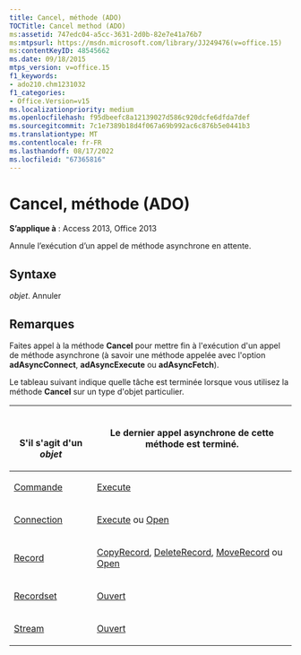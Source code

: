 ```yaml
---
title: Cancel, méthode (ADO)
TOCTitle: Cancel method (ADO)
ms:assetid: 747edc04-a5cc-3631-2d0b-82e7e41a76b7
ms:mtpsurl: https://msdn.microsoft.com/library/JJ249476(v=office.15)
ms:contentKeyID: 48545662
ms.date: 09/18/2015
mtps_version: v=office.15
f1_keywords:
- ado210.chm1231032
f1_categories:
- Office.Version=v15
ms.localizationpriority: medium
ms.openlocfilehash: f95dbeefc8a12139027d586c920dcfe6dfda7def
ms.sourcegitcommit: 7c1e7389b18d4f067a69b992ac6c876b5e0441b3
ms.translationtype: MT
ms.contentlocale: fr-FR
ms.lasthandoff: 08/17/2022
ms.locfileid: "67365816"
---
```

# <a name="cancel-method-ado"></a>Cancel, méthode (ADO)

**S’applique à** : Access 2013, Office 2013

Annule l’exécution d’un appel de méthode asynchrone en attente.

## <a name="syntax"></a>Syntaxe

*objet*. Annuler

## <a name="remarks"></a>Remarques

Faites appel à la méthode **Cancel** pour mettre fin à l'exécution d'un appel de méthode asynchrone (à savoir une méthode appelée avec l'option **adAsyncConnect**, **adAsyncExecute** ou **adAsyncFetch**).

Le tableau suivant indique quelle tâche est terminée lorsque vous utilisez la méthode **Cancel** sur un type d'objet particulier.

<table>
<colgroup>
<col />
<col />
</colgroup>
<thead>
<tr class="header">
<th><p><br />

S'il s'agit d'un <em>objet</em></p></th>
<th><p>Le dernier appel asynchrone de cette méthode est terminé.</p></th>
</tr>
</thead>
<tbody>
<tr class="odd">
<td><p><a href="command-object-ado.md">Commande</a></p></td>
<td><p><a href="/office/vba/access/concepts/miscellaneous/execute-method-ado-command">Execute</a></p></td>
</tr>
<tr class="even">
<td><p><a href="connection-object-ado.md">Connection</a></p></td>
<td><p><a href="/office/vba/access/concepts/miscellaneous/execute-method-ado-connection">Execute</a> ou <a href="open-method-ado-connection.md">Open</a></p></td>
</tr>
<tr class="odd">
<td><p><a href="record-object-ado.md">Record</a></p></td>
<td><p><a href="copyrecord-method-ado.md">CopyRecord</a>, <a href="deleterecord-method-ado.md">DeleteRecord</a>, <a href="moverecord-method-ado.md">MoveRecord</a> ou <a href="open-method-ado-record.md">Open</a></p></td>
</tr>
<tr class="even">
<td><p><a href="recordset-object-ado.md">Recordset</a></p></td>
<td><p><a href="open-method-ado-recordset.md">Ouvert</a></p></td>
</tr>
<tr class="odd">
<td><p><a href="stream-object-ado.md">Stream</a></p></td>
<td><p><a href="open-method-ado-stream.md">Ouvert</a></p></td>
</tr>
</tbody>
</table>

